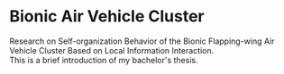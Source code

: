 # Bionic Air Vehicle Cluster
Research on Self-organization Behavior of the Bionic Flapping-wing Air Vehicle Cluster Based on Local Information Interaction.  
This is a brief introduction of my bachelor's thesis.  
##  
